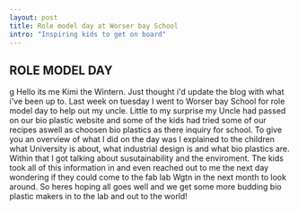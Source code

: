 ```yaml
---
layout: post
title: Role model day at Worser bay School
intro: "Inspiring kids to get on board"
---
```

## ROLE MODEL DAY
g
Hello its me Kimi the Wintern. Just thought i'd update the blog with what i've been up to. Last week on tuesday I went to Worser bay School for role model day to help out my uncle. Little to my surprise my Uncle had passed on our bio plastic website and some of the kids had tried some of our recipes aswell as choosen bio plastics as there inquiry for school. To give you an overview of what I did on the day was I explained to the children what University is about, what industrial design is and what bio plastics are. Within that I got talking about susutainability and the enviroment. The kids took all of this information in and even reached out to me the next day wondering if they could come to the fab lab Wgtn in the next month to look around. So heres hoping all goes well and we get some more budding bio plastic makers in to the lab and out to the world!




 